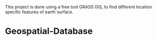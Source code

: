 This project is done using a free tool GRASS GIS, to find different location specific features of earth´surface.
# Geospatial-Database
